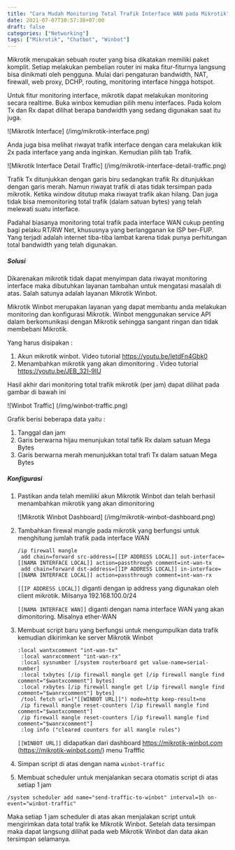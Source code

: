 ```yaml
---
title: "Cara Mudah Monitoring Total Trafik Interface WAN pada Mikrotik"
date: 2021-07-07T10:57:38+07:00
draft: false
categories: ["Networking"]
tags: ["Mikrotik", "Chatbot", "Winbot"]
---
```


Mikrotik merupakan sebuah router yang bisa dikatakan memiliki paket komplit. Setiap melakukan pembelian router ini maka fitur-fiturnya langsung bisa dinikmati oleh pengguna. Mulai dari pengaturan bandwidth, NAT, firewall, web proxy, DCHP, routing, monitoring interface hingga hotspot.

Untuk fitur monitoring interface, mikrotik dapat melakukan monitoring secara realtime. Buka winbox kemudian pilih menu interfaces. Pada kolom Tx dan Rx dapat dilihat berapa bandwidth yang sedang digunakan saat itu juga.

![Mikrotik Interface] (/img/mikrotik-interface.png)

Anda juga bisa melihat riwayat trafik interface dengan cara melakukan klik 2x pada interface yang anda inginkan. Kemudian pilih tab Trafik.

![Mikrotik Interface Detail Traffic] (/img/mikrotik-interface-detail-traffic.png)

Trafik Tx ditunjukkan dengan garis biru sedangkan trafik Rx ditunjukkan dengan garis merah. Namun riwayat trafik di atas tidak tersimpan pada mikrotik. Ketika window ditutup maka riwayat trafik akan hilang. Dan juga tidak bisa memonitoring total trafik (dalam satuan bytes) yang telah melewati suatu interface.

Padahal biasanya monitoring total trafik pada interface WAN cukup penting bagi pelaku RT/RW Net, khususnya yang berlangganan ke ISP ber-FUP. Yang terjadi adalah internet tiba-tiba lambat karena tidak punya perhitungan total bandwidth yang telah digunakan.

##### Solusi

Dikarenakan mikrotik tidak dapat menyimpan data riwayat monitoring interface maka dibutuhkan layanan tambahan untuk mengatasi masalah di atas. Salah satunya adalah layanan Mikrotik Winbot.

Mikrotik Winbot merupakan layanan yang dapat membantu anda melakukan monitoring dan konfigurasi Mikrotik. Winbot menggunakan service API dalam berkomunikasi dengan Mikrotik sehingga sangant ringan dan tidak membebani Mikrotik.

Yang harus disipakan :

1. Akun mikrotik winbot. Video tutorial https://youtu.be/letdFn4Gbk0
2. Menambahkan mikrotik yang akan dimonitoring . Video tutorial https://youtu.be/JEB_32l-9IU

Hasil akhir dari monitoring total trafik mikrotik (per jam) dapat dilihat pada gambar di bawah ini

![Winbot Traffic] (/img/winbot-traffic.png)

Grafik berisi beberapa data yaitu :

1. Tanggal dan jam
2. Garis berwarna hijau menunjukan total tafik Rx dalam satuan Mega Bytes
3. Garis berwarna merah menunjukkan total trafi Tx dalam satuan Mega Bytes

##### Konfigurasi

1. Pastikan anda telah memiliki akun Mikrotik Winbot dan telah berhasil menambahkan mikrotik yang akan dimonitoring

	![Mikrotik Winbot Dashboard] (/img/mikrotik-winbot-dashboard.png)

2. Tambahkan firewal mangle pada mikrotik yang berfungsi untuk menghitung jumlah trafik pada interface WAN
	<pre><code>/ip firewall mangle
	add chain=forward src-address=[[IP ADDRESS LOCAL]] out-interface=[[NAMA INTERFACE LOCAL]] action=passthrough comment=int-wan-tx
	add chain=forward dst-address=[[IP ADDRESS LOCAL]] in-interface=[[NAMA INTERFACE LOCAL]] action=passthrough comment=int-wan-rx</code></pre>

	`[[IP ADDRESS LOCAL]]` diganti dengan ip address yang digunakan oleh client mikrotik. Milsanya 192.168.100.0/24
	
	`[[NAMA INTERFACE WAN]]` diganti dengan nama interface WAN yang akan dimonitoring. Misalnya ether-WAN
3. Membuat script baru yang berfungsi untuk mengumpulkan data trafik kemudian dikirimkan ke server Mikrotik Winbot
	<pre><code>:local wantxcomment "int-wan-tx"
	:local wanrxcomment "int-wan-rx"
	:local sysnumber [/system routerboard get value-name=serial-number]
	:local txbytes [/ip firewall mangle get [/ip firewall mangle find comment="$wantxcomment"] bytes]
	:local rxbytes [/ip firewall mangle get [/ip firewall mangle find comment="$wanrxcomment"] bytes]
	/tool fetch url=("[[WINBOT URL]]") mode=http keep-result=no
	/ip firewall mangle reset-counters [/ip firewall mangle find comment="$wantxcomment"]
	/ip firewall mangle reset-counters [/ip firewall mangle find comment="$wanrxcomment"]
	:log info ("cleared counters for all mangle rules")</code></pre>

	`[[WINBOT URL]]` didapatkan dari dashboard https://mikrotik-winbot.com (https://mikrotik-winbot.com/) menu Trafffic

4. Simpan script di atas dengan nama `winbot-traffic`

5. Membuat scheduler untuk menjalankan secara otomatis script di atas setiap 1 jam
<pre><code>/system scheduler add name="send-traffic-to-winbot" interval=1h on-event="winbot-traffic"</code></pre>

Maka setiap 1 jam scheduler di atas akan menjalakan script untuk mengirimkan data total trafik ke Mikrotik Winbot. Setelah data tersimpan maka dapat langsung dilihat pada web Mikrotik Winbot dan data akan tersimpan selamanya.

